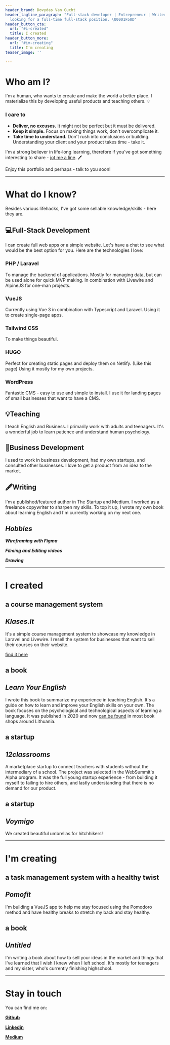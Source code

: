 ```yaml
---
header_brand: Dovydas Van Gucht
header_tagline_paragraph: "Full-stack developer | Entrepreneur | Writer | Teacher\nCurrently
  looking for a full-time full-stack position. \U0001F50D"
header_button_cta:
  url: "#i-created"
  title: I created
header_button_more:
  url: "#im-creating"
  title: I'm creating
teaser_image: ''

---
```

# Who am I?

I'm a human, who wants to create and make the world a better place. I materialize this by developing useful products and teaching others. 💡

### I care to

* **Deliver, no excuses.** It might not be perfect but it must be delivered.
* **Keep it simple.** Focus on making things work, don't overcomplicate it.
* **Take time to understand.** Don't rush into conclusions or building. Understanding your client and your product takes time - take it.

I'm a strong believer in life-long learning, therefore if you've got something interesting to share - [jot me a line](#stay-in-touch). 🖊️

Enjoy this portfolio and perhaps - talk to you soon!

***

# What do I know?

Besides various lifehacks, I've got some sellable knowledge/skills - here they are.

## 💻Full-Stack Development

I can create full web apps or a simple website. Let's have a chat to see what would be the best option for you. Here are the technologies I love:

### PHP / Laravel

To manage the backend of applications. Mostly for managing data, but can be used alone for quick MVP making. In combination with Livewire and AlpineJS for one-man projects.

### VueJS

Currently using Vue 3 in combination with Typescript and Laravel. Using it to create single-page apps.

### Tailwind CSS

To make things beautiful.

### HUGO

Perfect for creating static pages and deploy them on Netlify. (Like this page) Using it mostly for my own projects.

### WordPress

Fantastic CMS - easy to use and simple to install. I use it for landing pages of small businesses that want to have a CMS.

## 💡Teaching

I teach English and Business. I primarily work with adults and teenagers. It's a wonderful job to learn patience and understand human psychology.

## 🚀Business Development

I used to work in business development, had my own startups, and consulted other businesses. I love to get a product from an idea to the market.

## 🖋️Writing

I'm a published/featured author in The Startup and Medium.  I worked as a freelance copywriter to sharpen my skills. To top it up, I wrote my own book about learning English and I'm currently working on my next one.

## _Hobbies_

**_Wireframing with Figma_**

**_Filming and Editing videos_**

**_Drawing_**

***

# I created

## a course management system

## _Klases.lt_

It's a simple course management system to showcase my knowledge in Laravel and Livewire. I resell the system for businesses that want to sell their courses on their website.

[find it here](https://targetapp312315353.herokuapp.com/)

## a book

## _Learn Your English_

I wrote this book to summarize my experience in teaching English. It's a guide on how to learn and improve your English skills on your own. The book focuses on the psychological and technological aspects of learning a language. It was published in 2020 and now [can be found](https://www.knygos.lt/lt/knygos/learn-your-english--paskutine-knyga--kurios-tau-reikes-mokantis-anglu-kalbos/) in most book shops around Lithuania.

## a startup

## _12classrooms_

A marketplace startup to connect teachers with students without the intermediary of a school. The project was selected in the WebSummit's Alpha program. It was the full young startup experience - from building it myself to failing to hire others, and lastly understanding that there is no demand for our product.

## a startup

## _Voymigo_

We created beautiful umbrellas for hitchhikers!

***

# I'm creating

## a task management system with a healthy twist

## _Pomofit_

I'm building a VueJS app to help me stay focused using the Pomodoro method and have healthy breaks to stretch my back and stay healthy.

## a book

## _Untitled_

I'm writing a book about how to sell your ideas in the market and things that I've learned that I wish I knew when I left school. It's mostly for teenagers and my sister, who's currently finishing highschool.

***

# Stay in touch

You can find me on:

[**Github**](https://github.com/dovydasvg/)

[**Linkedin**](https://www.linkedin.com/in/dovydasvg/)

[**Medium**](https://medium.com/@dovydasvg_38832)